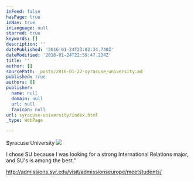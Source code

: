```yaml
---
inFeed: false
hasPage: true
inNav: true
inLanguage: null
starred: true
keywords: []
description: ''
datePublished: '2016-01-24T23:02:34.740Z'
dateModified: '2016-01-24T22:59:47.234Z'
title: ''
author: []
sourcePath: _posts/2016-01-22-syracuse-university.md
published: true
authors: []
publisher:
  name: null
  domain: null
  url: null
  favicon: null
url: syracuse-university/index.html
_type: WebPage

---
```

Syracuse University
![](https://s3-us-west-2.amazonaws.com/the-grid-img/p/f79dea595d1a45650eda15c56221f5e9a971c13b.jpg)

I chose SU because I was looking for a strong International Relations major, and SU's is among the best."

http://admissions.syr.edu/visit/admissionseurope/meetstudents/